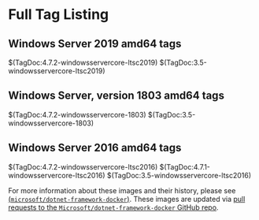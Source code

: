 # Full Tag Listing

## Windows Server 2019 amd64 tags

$(TagDoc:4.7.2-windowsservercore-ltsc2019)
$(TagDoc:3.5-windowsservercore-ltsc2019)

## Windows Server, version 1803 amd64 tags

$(TagDoc:4.7.2-windowsservercore-1803)
$(TagDoc:3.5-windowsservercore-1803)

## Windows Server 2016 amd64 tags

$(TagDoc:4.7.2-windowsservercore-ltsc2016)
$(TagDoc:4.7.1-windowsservercore-ltsc2016)
$(TagDoc:3.5-windowsservercore-ltsc2016)

For more information about these images and their history, please see [(`microsoft/dotnet-framework-docker`)](https://github.com/Microsoft/dotnet-framework-docker). These images are updated via [pull requests to the `Microsoft/dotnet-framework-docker` GitHub repo](https://github.com/Microsoft/dotnet-framework-docker/pulls).

